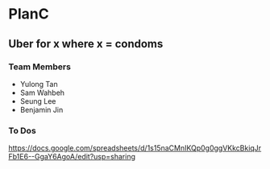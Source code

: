 # PlanC
## Uber for x where x = condoms
### Team Members
- Yulong Tan
- Sam Wahbeh
- Seung Lee
- Benjamin Jin

### To Dos
https://docs.google.com/spreadsheets/d/1s15naCMnIKQp0g0ggVKkcBkiqJrFb1E6--GgaY6AgoA/edit?usp=sharing
